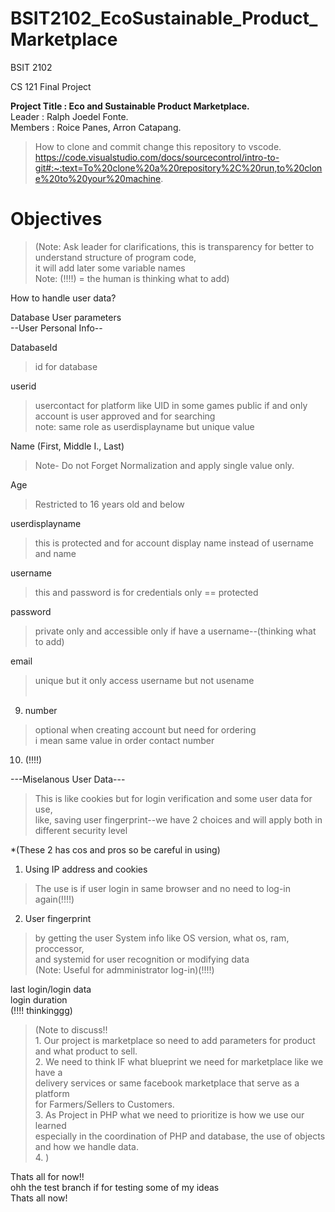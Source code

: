 ﻿# BSIT2102_EcoSustainable_Product_Marketplace
BSIT 2102<br>

CS 121 Final Project <br>

**Project Title : Eco and Sustainable Product Marketplace.**<br>
Leader : Ralph Joedel Fonte.<br>
Members :  Roice Panes, Arron Catapang.<br>


> How to clone and commit change this repository to vscode.<br>
https://code.visualstudio.com/docs/sourcecontrol/intro-to-git#:~:text=To%20clone%20a%20repository%2C%20run,to%20clone%20to%20your%20machine.

# Objectives

> (Note: Ask leader for clarifications, this is transparency for better to understand structure of program code,<br>
>it will add later some variable names<br> 
>Note: (!!!!) = the human is thinking what to add)<br> 

How to handle user data?<br>

Database User parameters<br>
--User Personal Info--<br>

DatabaseId<br>
> id for database

userid                             
>usercontact for platform like UID in some games
>public if and only account is user approved and for searching <br>
>note: same role as userdisplayname but unique value<br>

Name (First, Middle I., Last)
>Note- Do not Forget Normalization and apply single value only.<br>

Age                                
>Restricted to 16 years old and below<br>

userdisplayname                    
>this is protected and for account display name instead of username and name<br>

username
>this and password is for credentials only == protected<br>

password 
>private only and accessible only if have a username--(thinking what to add)<br>

email
>unique but it only access username but not usename<br><br>

9. number
>optional when creating account but need for ordering <br>
>i mean same value in order contact number<br>

10. (!!!!)

---Miselanous User Data---
>This is like cookies but for login verification and some user data for use,<br>
>like, saving user fingerprint--we have 2 choices and will apply both in different security level<br> 

*(These 2 has cos and pros so be careful in using)<br> 
1. Using IP address and cookies 
>The use is if user login in same browser and no need to log-in again(!!!!)

2. User fingerprint 
> by getting the user System info like OS version, what os, ram, proccessor, <br> and systemid for user recognition or modifying data<br> 
>(Note: Useful for admministrator log-in)(!!!!)<br>

last login/login data<br> 
login duration<br> 
(!!!! thinkinggg)<br> 

>(Note to discuss!!<br> 
    1. Our project is marketplace so need to add parameters for product and what product to sell.<br>
    2. We need to think IF what blueprint we need for marketplace like we have a<br> delivery services or same facebook marketplace that serve as a platform<br> for Farmers/Sellers to Customers.<br>
    3. As Project in PHP what we need to prioritize is how we use our learned <br>especially in the coordination of PHP and database, the use of objects <br>and how we handle data.<br>
    4.  )

Thats all for now!!<br>
ohh the test branch if for testing some of my ideas <br>
Thats all now!<br>